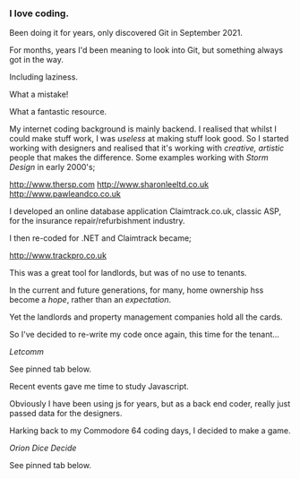 ### I love coding. 

Been doing it for years, only discovered Git in September 2021.   

For months, years I'd been meaning to look into Git, but something always got in the way. 

Including laziness.

What a mistake! 

What a fantastic resource. 

My internet coding background is mainly backend. I realised that whilst I could make stuff work, I was *useless* at making stuff look good. 
So I started working with designers and realised that it's working with *creative, artistic* people that makes the difference.
Some examples working with *Storm Design* in early 2000's;

http://www.thersp.com
http://www.sharonleeltd.co.uk
http://www.pawleandco.co.uk

I developed an online database application Claimtrack.co.uk, classic ASP, for the insurance repair/refurbishment industry.

I then re-coded for .NET and Claimtrack became;

http://www.trackpro.co.uk

This was a great tool for landlords, but was of no use to tenants.

In the current and future generations, for many, home ownership hss become a *hope*, rather than an *expectation*.

Yet the landlords and property management companies hold all the cards.

So I've decided to re-write my code once again, this time for the tenant...

*Letcomm*

See pinned tab below.

Recent events gave me time to study Javascript. 

Obviously I have been using js for years, but as a back end coder, really just passed data for the designers.

Harking back to my Commodore 64 coding days, I decided to make a game.

*Orion Dice Decide*

See pinned tab below.

<!--
- 👯 - 🤔 - 💬 - 📫 - 😄 - 


